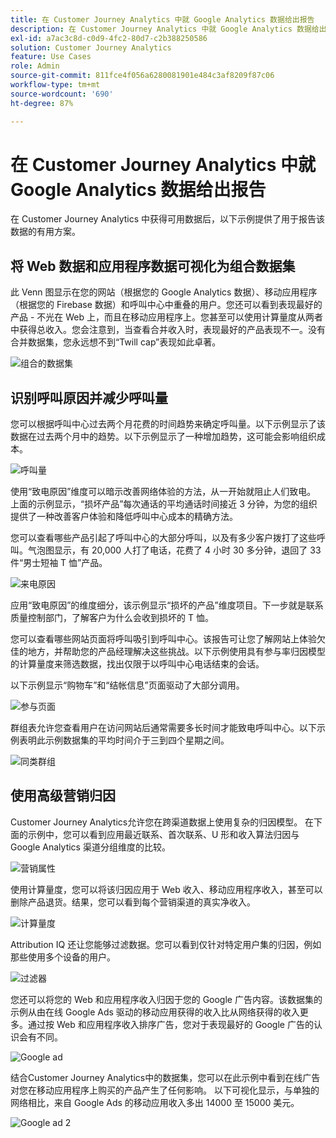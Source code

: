 ```yaml
---
title: 在 Customer Journey Analytics 中就 Google Analytics 数据给出报告
description: 在 Customer Journey Analytics 中就 Google Analytics 数据给出有价值的报告
exl-id: a7ac3c8d-c0d9-4fc2-80d7-c2b388250586
solution: Customer Journey Analytics
feature: Use Cases
role: Admin
source-git-commit: 811fce4f056a6280081901e484c3af8209f87c06
workflow-type: tm+mt
source-wordcount: '690'
ht-degree: 87%

---
```


# 在 Customer Journey Analytics 中就 Google Analytics 数据给出报告

在 Customer Journey Analytics 中获得可用数据后，以下示例提供了用于报告该数据的有用方案。

## 将 Web 数据和应用程序数据可视化为组合数据集

此 Venn 图显示在您的网站（根据您的 Google Analytics 数据）、移动应用程序（根据您的 Firebase 数据）和呼叫中心中重叠的用户。您还可以看到表现最好的产品 - 不光在 Web 上，而且在移动应用程序上。您甚至可以使用计算量度从两者中获得总收入。您会注意到，当查看合并收入时，表现最好的产品表现不一。没有合并数据集，您永远想不到“Twill cap”表现如此卓著。

![组合的数据集](../assets/combined-datasets.png)

## 识别呼叫原因并减少呼叫量

您可以根据呼叫中心过去两个月花费的时间趋势来确定呼叫量。以下示例显示了该数据在过去两个月中的趋势。以下示例显示了一种增加趋势，这可能会影响组织成本。

![呼叫量](../assets/call-volume.png)

使用“致电原因”维度可以暗示改善网络体验的方法，从一开始就阻止人们致电。 上面的示例显示，“损坏产品”每次通话的平均通话时间接近 3 分钟，为您的组织提供了一种改善客户体验和降低呼叫中心成本的精确方法。

您可以查看哪些产品引起了呼叫中心的大部分呼叫，以及有多少客户拨打了这些呼叫。气泡图显示，有 20,000 人打了电话，花费了 4 小时 30 多分钟，退回了 33 件“男士短袖 T 恤”产品。

![来电原因](../assets/call-reason.png)

应用“致电原因”的维度细分，该示例显示“损坏的产品”维度项目。下一步就是联系质量控制部门，了解客户为什么会收到损坏的 T 恤。

您可以查看哪些网站页面将呼叫吸引到呼叫中心。该报告可让您了解网站上体验欠佳的地方，并帮助您的产品经理解决这些挑战。以下示例使用具有参与率归因模型的计算量度来筛选数据，找出仅限于以呼叫中心电话结束的会话。

以下示例显示“购物车”和“结帐信息”页面驱动了大部分调用。

![参与页面](../assets/contributing-pages.png)

群组表允许您查看用户在访问网站后通常需要多长时间才能致电呼叫中心。以下示例表明此示例数据集的平均时间介于三到四个星期之间。

![同类群组](../assets/cohort.png)

## 使用高级营销归因

Customer Journey Analytics允许您在跨渠道数据上使用复杂的归因模型。 在下面的示例中，您可以看到应用最近联系、首次联系、U 形和收入算法归因与 Google Analytics 渠道分组维度的比较。

![营销属性](../assets/mktg-attribution.png)

使用计算量度，您可以将该归因应用于 Web 收入、移动应用程序收入，甚至可以删除产品退货。结果，您可以看到每个营销渠道的真实净收入。

![计算量度](../assets/calc-metric.png)

Attribution IQ 还让您能够过滤数据。您可以看到仅针对特定用户集的归因，例如那些使用多个设备的用户。

![过滤器](../assets/filter.png)

您还可以将您的 Web 和应用程序收入归因于您的 Google 广告内容。该数据集的示例从由在线 Google Ads 驱动的移动应用获得的收入比从网络获得的收入更多。通过按 Web 和应用程序收入排序广告，您对于表现最好的 Google 广告的认识会有不同。

![Google ad](../assets/google-ad.png)

结合Customer Journey Analytics中的数据集，您可以在此示例中看到在线广告对您在移动应用程序上购买的产品产生了任何影响。 以下可视化显示，与单独的网络相比，来自 Google Ads 的移动应用收入多出 14000 至 15000 美元。

![Google ad 2](../assets/google-ad2.png)
